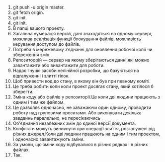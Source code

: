 1. git push -u origin master.
2. git fetch origin.
3. git init.
4. git init.
5. В папці вашого проекту.
6. Загальна нумерація версій, дані знаходяться на одному сервері, можлива реалізація функції блокування файлів, можливість керування доступом до файлів.
7. Потреба в мережевому з‘єднанні для оновлення робочої копії  чи збереження змін.
8. Репозитоорій — сервер на якому зберігаються данні,які можно завантажити або вивантажити для роботи.
9. Надає гнучкі засоби нелінійної розробки, що базуються на відгалуженні і злитті гілок.
10. Щоб привести код до стану, в якому він був при певному коміті.
11. Це треба робити коли коли проект досягає стану, який хотілося б зберегти.
12. Зміна коду або файлів у репозиторії.Це коли дві людини працюють з одним і тим же файлом.
13. Це дозволяє одночасно, не заважаючи один одному, проводити роботу над груповими проєктами. Або виконувати декілька завданнь паралельно, не пересікаючись
14. Об'єднання незалежних змін до єдиної версії документа.
15. Конфлікти можуть виникнути при операції злиття, розгалужені від різних джерел.Коли дві людини працюють на одним і тим проектом, і одночасно завантажують зміни.
16. За умови, що зміни коду відбувалися в різних рядках і в різних файлах.
17. Так.
